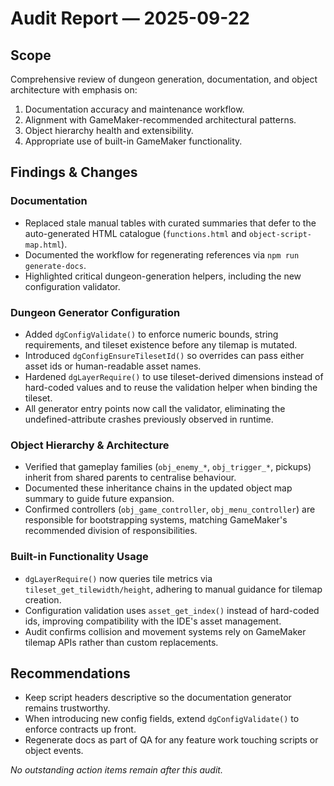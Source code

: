 # Audit Report — 2025-09-22

## Scope

Comprehensive review of dungeon generation, documentation, and object
architecture with emphasis on:

1. Documentation accuracy and maintenance workflow.
2. Alignment with GameMaker-recommended architectural patterns.
3. Object hierarchy health and extensibility.
4. Appropriate use of built-in GameMaker functionality.

## Findings & Changes

### Documentation
- Replaced stale manual tables with curated summaries that defer to the
  auto-generated HTML catalogue (`functions.html` and
  `object-script-map.html`).
- Documented the workflow for regenerating references via
  `npm run generate-docs`.
- Highlighted critical dungeon-generation helpers, including the new
  configuration validator.

### Dungeon Generator Configuration
- Added `dgConfigValidate()` to enforce numeric bounds, string
  requirements, and tileset existence before any tilemap is mutated.
- Introduced `dgConfigEnsureTilesetId()` so overrides can pass either
  asset ids or human-readable asset names.
- Hardened `dgLayerRequire()` to use tileset-derived dimensions instead of
  hard-coded values and to reuse the validation helper when binding the
  tileset.
- All generator entry points now call the validator, eliminating the
  undefined-attribute crashes previously observed in runtime.

### Object Hierarchy & Architecture
- Verified that gameplay families (`obj_enemy_*`, `obj_trigger_*`,
  pickups) inherit from shared parents to centralise behaviour.
- Documented these inheritance chains in the updated object map summary
  to guide future expansion.
- Confirmed controllers (`obj_game_controller`, `obj_menu_controller`) are
  responsible for bootstrapping systems, matching GameMaker's recommended
  division of responsibilities.

### Built-in Functionality Usage
- `dgLayerRequire()` now queries tile metrics via
  `tileset_get_tilewidth/height`, adhering to manual guidance for
  tilemap creation.
- Configuration validation uses `asset_get_index()` instead of hard-coded
  ids, improving compatibility with the IDE's asset management.
- Audit confirms collision and movement systems rely on GameMaker tilemap
  APIs rather than custom replacements.

## Recommendations
- Keep script headers descriptive so the documentation generator remains
  trustworthy.
- When introducing new config fields, extend `dgConfigValidate()` to
  enforce contracts up front.
- Regenerate docs as part of QA for any feature work touching scripts or
  object events.

_No outstanding action items remain after this audit._

